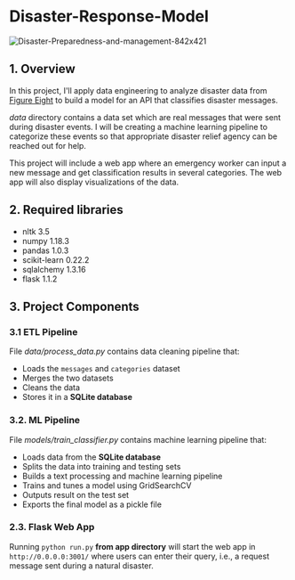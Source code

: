 # Disaster-Response-Model
![Disaster-Preparedness-and-management-842x421](https://user-images.githubusercontent.com/39211262/80916693-f89ec200-8d77-11ea-983f-887d0af9bcd7.jpg)


## 1. Overview

In this project, I'll apply data engineering to analyze disaster data from <a href="https://www.figure-eight.com/" target="_blank">Figure Eight</a> to build a model for an API that classifies disaster messages.

_data_ directory contains a data set which are real messages that were sent during disaster events. I will be creating a machine learning pipeline to categorize these events so that appropriate disaster relief agency can be reached out for help.

This project will include a web app where an emergency worker can input a new message and get classification results in several categories. The web app will also display visualizations of the data.

## 2. Required libraries
- nltk 3.5
- numpy 1.18.3 
- pandas 1.0.3
- scikit-learn 0.22.2
- sqlalchemy 1.3.16
- flask 1.1.2

## 3. Project Components
   
   ### 3.1 ETL Pipeline
   File _data/process_data.py_ contains data cleaning pipeline that:

   - Loads the `messages` and `categories` dataset
   - Merges the two datasets
   - Cleans the data
   - Stores it in a **SQLite database**

  ### 3.2. ML Pipeline
  File _models/train_classifier.py_ contains machine learning pipeline that:

  - Loads data from the **SQLite database**
  - Splits the data into training and testing sets
  - Builds a text processing and machine learning pipeline
  - Trains and tunes a model using GridSearchCV
  - Outputs result on the test set
  - Exports the final model as a pickle file
  
  ### 2.3. Flask Web App

  Running `python run.py` **from app directory** will start the web app in `http://0.0.0.0:3001/` where users can enter their query,     i.e., a request message sent during a natural disaster.
   
   

